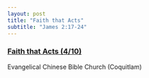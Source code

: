 ```yaml
---
layout: post
title: "Faith that Acts"
subtitle: "James 2:17-24"
---
```


### [Faith that Acts (4/10)](/faith-acts)
Evangelical Chinese Bible Church (Coquitlam)
